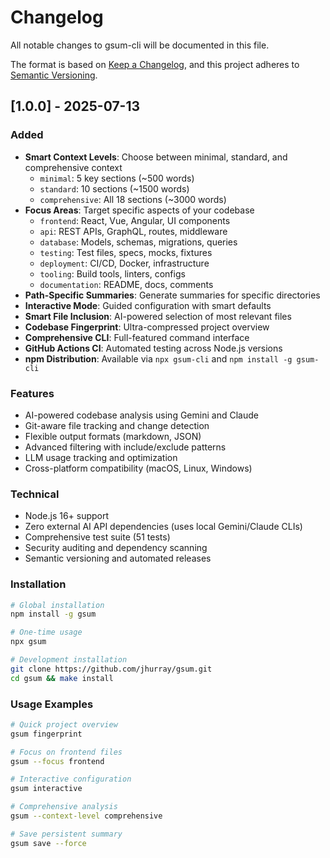 # Changelog

All notable changes to gsum-cli will be documented in this file.

The format is based on [Keep a Changelog](https://keepachangelog.com/en/1.0.0/),
and this project adheres to [Semantic Versioning](https://semver.org/spec/v2.0.0.html).

## [1.0.0] - 2025-07-13

### Added
- **Smart Context Levels**: Choose between minimal, standard, and comprehensive context
  - `minimal`: 5 key sections (~500 words)
  - `standard`: 10 sections (~1500 words) 
  - `comprehensive`: All 18 sections (~3000 words)
- **Focus Areas**: Target specific aspects of your codebase
  - `frontend`: React, Vue, Angular, UI components
  - `api`: REST APIs, GraphQL, routes, middleware
  - `database`: Models, schemas, migrations, queries
  - `testing`: Test files, specs, mocks, fixtures
  - `deployment`: CI/CD, Docker, infrastructure
  - `tooling`: Build tools, linters, configs
  - `documentation`: README, docs, comments
- **Path-Specific Summaries**: Generate summaries for specific directories
- **Interactive Mode**: Guided configuration with smart defaults
- **Smart File Inclusion**: AI-powered selection of most relevant files
- **Codebase Fingerprint**: Ultra-compressed project overview
- **Comprehensive CLI**: Full-featured command interface
- **GitHub Actions CI**: Automated testing across Node.js versions
- **npm Distribution**: Available via `npx gsum-cli` and `npm install -g gsum-cli`

### Features
- AI-powered codebase analysis using Gemini and Claude
- Git-aware file tracking and change detection
- Flexible output formats (markdown, JSON)
- Advanced filtering with include/exclude patterns
- LLM usage tracking and optimization
- Cross-platform compatibility (macOS, Linux, Windows)

### Technical
- Node.js 16+ support
- Zero external AI API dependencies (uses local Gemini/Claude CLIs)
- Comprehensive test suite (51 tests)
- Security auditing and dependency scanning
- Semantic versioning and automated releases

### Installation
```bash
# Global installation
npm install -g gsum

# One-time usage
npx gsum

# Development installation
git clone https://github.com/jhurray/gsum.git
cd gsum && make install
```

### Usage Examples
```bash
# Quick project overview
gsum fingerprint

# Focus on frontend files
gsum --focus frontend

# Interactive configuration
gsum interactive

# Comprehensive analysis
gsum --context-level comprehensive

# Save persistent summary
gsum save --force
```